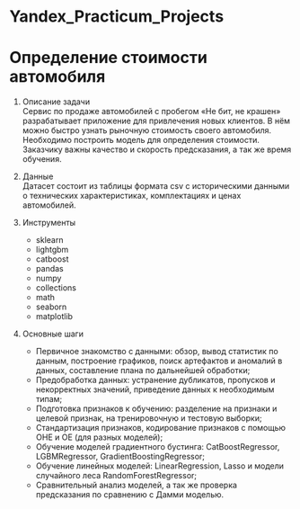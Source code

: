 # Yandex_Practicum_Projects
# Определение стоимости автомобиля

1. Описание задачи  
Сервис по продаже автомобилей с пробегом «Не бит, не крашен» разрабатывает приложение для привлечения новых клиентов. В нём можно быстро узнать рыночную стоимость своего автомобиля. 
Необходимо построить модель для определения стоимости. Заказчику важны качество и скорость предсказания, а так же время обучения.
  
2. Данные  
Датасет состоит из таблицы формата csv с историческими данными о технических характеристиках, комплектациях и ценах автомобилей.

3. Инструменты  
   - sklearn
   - lightgbm
   - catboost
   - pandas
   - numpy
   - collections
   - math
   - seaborn
   - matplotlib
    
4. Основные шаги  
   - Первичное знакомство с данными: обзор, вывод статистик по данным, построение графиков, поиск артефактов и аномалий в данных, составление плана по дальнейшей обработки;
   - Предобработка данных: устранение дубликатов, пропусков и некорректных значений, приведение данных к необходимым типам;
   - Подготовка признаков к обучению: разделение на признаки и целевой признак, на тренировочную и тестовую выборки;
   - Стандартизация признаков, кодирование признаков с помощью OHE и OE (для разных моделей);
   - Обучение моделей градиентного бустинга: CatBoostRegressor, LGBMRegressor, GradientBoostingRegressor; 
   - Обучение линейных моделей: LinearRegression, Lasso и модели случайного леса RandomForestRegressor;
   - Сравнительный анализ моделей, а так же проверка предсказания по сравнению с Дамми моделью.